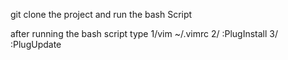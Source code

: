 git clone the project and run the bash Script

after running the bash script type
1/vim ~/.vimrc
2/ :PlugInstall
3/ :PlugUpdate

